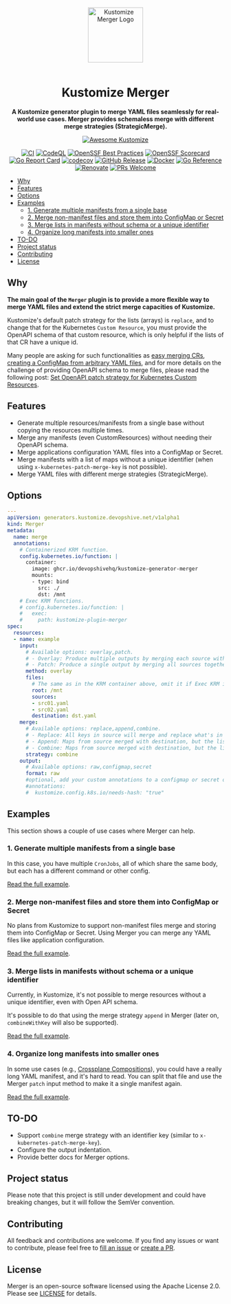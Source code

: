 <div align="center">

<p align="center">
  <a href="https://github.com/DevOpsHiveHQ/kustomize-plugin-merger" style="display: block; padding: 1em 0;">
    <img width="128px" alt="Kustomize Merger Logo" border="0" src="img/kustomize-merger-logo.svg"/>
  </a>
</p>

<h1>Kustomize Merger</h1>
<p><b>

A Kustomize generator plugin to merge YAML files seamlessly for real-world use cases. Merger provides schemaless merge with different merge strategies (StrategicMerge).

</b></p>

[![Awesome Kustomize](https://devopshive.net/badges/awesome-kustomize.svg)](https://github.com/DevOpsHiveHQ/awesome-kustomize)

[![CI](https://img.shields.io/github/actions/workflow/status/aabouzaid/kustomize-plugin-merger/.github%2Fworkflows%2Fgo-ci.yml?logo=github&label=CI&color=31c653)](https://github.com/DevOpsHiveHQ/kustomize-plugin-merger/actions/workflows/go-ci.yml?query=branch%3Amain)
[![CodeQL](https://img.shields.io/github/actions/workflow/status/aabouzaid/kustomize-plugin-merger/.github%2Fworkflows%2Fgo-ci.yml?logo=github&label=CodeQL&color=31c653)](https://github.com/DevOpsHiveHQ/kustomize-plugin-merger/actions/workflows/sec-codeql.yml?query=branch%3Amain)
[![OpenSSF Best Practices](https://www.bestpractices.dev/projects/7815/badge)](https://www.bestpractices.dev/projects/7815)
[![OpenSSF Scorecard](https://api.securityscorecards.dev/projects/github.com/DevOpsHiveHQ/kustomize-plugin-merger/badge)](https://securityscorecards.dev/viewer/?uri=github.com/DevOpsHiveHQ/kustomize-plugin-merger)
[![Go Report Card](https://goreportcard.com/badge/github.com/DevOpsHiveHQ/kustomize-plugin-merger)](https://goreportcard.com/report/github.com/DevOpsHiveHQ/kustomize-plugin-merger)
[![codecov](https://codecov.io/github/aabouzaid/kustomize-plugin-merger/graph/badge.svg?token=BUFRT7BO2I)](https://codecov.io/github/aabouzaid/kustomize-plugin-merger)
[![GitHub Release](https://img.shields.io/github/v/release/aabouzaid/kustomize-plugin-merger?logo=github)](https://github.com/DevOpsHiveHQ/kustomize-plugin-merger/releases)
[![Docker](https://img.shields.io/badge/Docker-available-blue?logo=docker&logoColor=white)](https://github.com/DevOpsHiveHQ/kustomize-plugin-merger/pkgs/container/kustomize-generator-merger)
[![Go Reference](https://pkg.go.dev/badge/github.com/DevOpsHiveHQ/kustomize-plugin-merger.svg)](https://pkg.go.dev/github.com/DevOpsHiveHQ/kustomize-plugin-merger)
[![Renovate](https://img.shields.io/badge/Renovate-enabled-blue?logo=renovatebot)](https://github.com/DevOpsHiveHQ/kustomize-plugin-merger/issues/7)
[![PRs Welcome](https://img.shields.io/badge/PRs-welcome-brightgreen.svg)](https://github.com/DevOpsHiveHQ/kustomize-plugin-merger/pulls)

</div>

- [Why](#why)
- [Features](#features)
- [Options](#options)
- [Examples](#examples)
  - [1. Generate multiple manifests from a single base](#1-generate-multiple-manifests-from-a-single-base)
  - [2. Merge non-manifest files and store them into ConfigMap or Secret](#2-merge-non-manifest-files-and-store-them-into-configmap-or-secret)
  - [3. Merge lists in manifests without schema or a unique identifier](#3-merge-lists-in-manifests-without-schema-or-a-unique-identifier)
  - [4. Organize long manifests into smaller ones](#4-organize-long-manifests-into-smaller-ones)
- [TO-DO](#to-do)
- [Project status](#project-status)
- [Contributing](#contributing)
- [License](#license)


## Why

**The main goal of the `Merger` plugin is to provide a more flexible way to merge YAML files
and extend the strict merge capacities of Kustomize.**

Kustomize's default patch strategy for the lists (arrays) is `replace`, and to change that
for the Kubernetes `Custom Resource`, you must provide the OpenAPI schema of that custom resource,
which is only helpful if the lists of that CR have a unique id.

Many people are asking for such functionalities as [easy merging CRs](https://stackoverflow.com/q/73655002/4547221),
[creating a ConfigMap from arbitrary YAML files](https://stackoverflow.com/q/74547569/4547221),
and for more details on the challenge of providing OpenAPI schema to merge files, please read the following post:
[Set OpenAPI patch strategy for Kubernetes Custom Resources](https://tech.aabouzaid.com/2022/11/set-openapi-patch-strategy-for-kubernetes-custom-resources-kustomize.html).


## Features

- Generate multiple resources/manifests from a single base without copying the resources multiple times.
- Merge any manifests (even CustomResources) without needing their OpenAPI schema.
- Merge applications configuration YAML files into a ConfigMap or Secret.
- Merge manifests with a list of maps without a unique identifier
  (when using `x-kubernetes-patch-merge-key` is not possible).
- Merge YAML files with different merge strategies (StrategicMerge).


## Options

```yaml
---
apiVersion: generators.kustomize.devopshive.net/v1alpha1
kind: Merger
metadata:
  name: merge
  annotations:
    # Containerized KRM function.
    config.kubernetes.io/function: |
      container:
        image: ghcr.io/devopshivehq/kustomize-generator-merger
        mounts:
        - type: bind
          src: ./
          dst: /mnt
    # Exec KRM functions.
    # config.kubernetes.io/function: |
    #   exec:
    #     path: kustomize-plugin-merger
spec:
  resources:
  - name: example
    input:
      # Available options: overlay,patch.
      # - Overlay: Produce multiple outputs by merging each source with the destination.
      # - Patch: Produce a single output by merging all sources together then with the destination.
      method: overlay
      files:
        # The same as in the KRM container above, omit it if Exec KRM is used.
        root: /mnt
        sources:
        - src01.yaml
        - src02.yaml
        destination: dst.yaml
    merge:
      # Available options: replace,append,combine.
      # - Replace: All keys in source will merge and replace what's in the destination.
      # - Append: Maps from source merged with destination, but the lists will be appended from source to destination.
      # - Combine: Maps from source merged with destination, but the lists will be combined together.
      strategy: combine
    output:
      # Available options: raw,configmap,secret
      format: raw
      #optional, add your custom annotations to a configmap or secret output
      #annotations:
      #  kustomize.config.k8s.io/needs-hash: "true"

```


## Examples

This section shows a couple of use cases where Merger can help.

### 1. Generate multiple manifests from a single base

In this case, you have multiple `CronJobs`, all of which share the same body,
but each has a different command or other config.

[Read the full example](./examples/multiple-manifests-from-single-file/README.md).

### 2. Merge non-manifest files and store them into ConfigMap or Secret

No plans from Kustomize to support non-manifest files merge and storing them into ConfigMap
or Secret. Using Merger you can merge any YAML files like application configuration.

[Read the full example](./examples/non-manifest-into-configmap-or-secret/README.md).

### 3. Merge lists in manifests without schema or a unique identifier

Currently, in Kustomize, it's not possible to merge resources without a unique identifier, even with Open API schema.

It's possible to do that using the merge strategy `append` in Merger (later on, `combineWithKey` will also be supported).

[Read the full example](./examples/manifest-lists-without-schema/README.md).

### 4. Organize long manifests into smaller ones

In some use cases (e.g., [Crossplane Compositions](https://docs.crossplane.io/latest/concepts/compositions/)),
you could have a really long YAML manifest, and it's hard to read. You can split that file
and use the Merger `patch` input method to make it a single manifest again.

[Read the full example](./examples/long-omni-manifest/README.md).


## TO-DO

- Support `combine` merge strategy with an identifier key (similar to `x-kubernetes-patch-merge-key`).
- Configure the output indentation.
- Provide better docs for Merger options.


## Project status

Please note that this project is still under development and could have breaking changes,
but it will follow the SemVer convention.


## Contributing

All feedback and contributions are welcome. If you find any issues or want to contribute,
please feel free to [fill an issue](https://github.com/DevOpsHiveHQ/kustomize-plugin-merger/issues)
or [create a PR](https://github.com/DevOpsHiveHQ/kustomize-plugin-merger/pulls).


## License

Merger is an open-source software licensed using the Apache License 2.0. Please see [LICENSE](LICENSE) for details.
